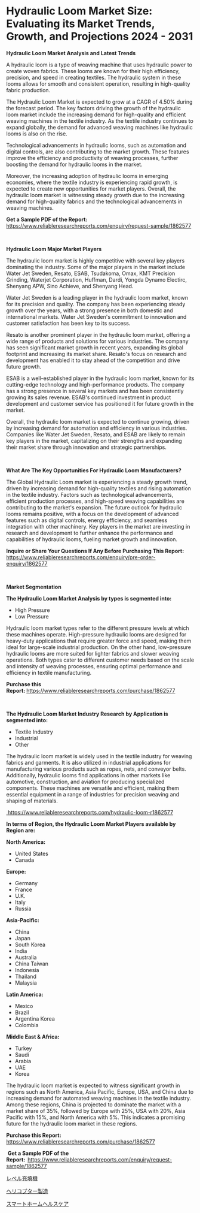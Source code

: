 <p><h1>Hydraulic Loom Market Size: Evaluating its Market Trends, Growth, and Projections 2024 - 2031</h1></p><p><strong>Hydraulic Loom Market Analysis and Latest Trends</strong></p>
<p><p>A hydraulic loom is a type of weaving machine that uses hydraulic power to create woven fabrics. These looms are known for their high efficiency, precision, and speed in creating textiles. The hydraulic system in these looms allows for smooth and consistent operation, resulting in high-quality fabric production.</p><p>The Hydraulic Loom Market is expected to grow at a CAGR of 4.50% during the forecast period. The key factors driving the growth of the hydraulic loom market include the increasing demand for high-quality and efficient weaving machines in the textile industry. As the textile industry continues to expand globally, the demand for advanced weaving machines like hydraulic looms is also on the rise.</p><p>Technological advancements in hydraulic looms, such as automation and digital controls, are also contributing to the market growth. These features improve the efficiency and productivity of weaving processes, further boosting the demand for hydraulic looms in the market.</p><p>Moreover, the increasing adoption of hydraulic looms in emerging economies, where the textile industry is experiencing rapid growth, is expected to create new opportunities for market players. Overall, the hydraulic loom market is witnessing steady growth due to the increasing demand for high-quality fabrics and the technological advancements in weaving machines.</p></p>
<p><strong>Get a Sample PDF of the Report:&nbsp;</strong> <a href="https://www.reliableresearchreports.com/enquiry/request-sample/1862577">https://www.reliableresearchreports.com/enquiry/request-sample/1862577</a></p>
<p>&nbsp;</p>
<p><strong>Hydraulic Loom Major Market Players</strong></p>
<p><p>The hydraulic loom market is highly competitive with several key players dominating the industry. Some of the major players in the market include Water Jet Sweden, Resato, ESAB, Tsudakoma, Omax, KMT Precision Grinding, Waterjet Corporation, Huffman, Dardi, Yongda Dynamo Electirc, Shenyang APW, Sino Achieve, and Shenyang Head.</p><p>Water Jet Sweden is a leading player in the hydraulic loom market, known for its precision and quality. The company has been experiencing steady growth over the years, with a strong presence in both domestic and international markets. Water Jet Sweden's commitment to innovation and customer satisfaction has been key to its success.</p><p>Resato is another prominent player in the hydraulic loom market, offering a wide range of products and solutions for various industries. The company has seen significant market growth in recent years, expanding its global footprint and increasing its market share. Resato's focus on research and development has enabled it to stay ahead of the competition and drive future growth.</p><p>ESAB is a well-established player in the hydraulic loom market, known for its cutting-edge technology and high-performance products. The company has a strong presence in several key markets and has been consistently growing its sales revenue. ESAB's continued investment in product development and customer service has positioned it for future growth in the market.</p><p>Overall, the hydraulic loom market is expected to continue growing, driven by increasing demand for automation and efficiency in various industries. Companies like Water Jet Sweden, Resato, and ESAB are likely to remain key players in the market, capitalizing on their strengths and expanding their market share through innovation and strategic partnerships.</p></p>
<p>&nbsp;</p>
<p><strong>What Are The Key Opportunities For Hydraulic Loom Manufacturers?</strong></p>
<p><p>The Global Hydraulic Loom market is experiencing a steady growth trend, driven by increasing demand for high-quality textiles and rising automation in the textile industry. Factors such as technological advancements, efficient production processes, and high-speed weaving capabilities are contributing to the market's expansion. The future outlook for hydraulic looms remains positive, with a focus on the development of advanced features such as digital controls, energy efficiency, and seamless integration with other machinery. Key players in the market are investing in research and development to further enhance the performance and capabilities of hydraulic looms, fueling market growth and innovation.</p></p>
<p><strong>Inquire or Share Your Questions If Any Before Purchasing This Report:</strong> <a href="https://www.reliableresearchreports.com/enquiry/pre-order-enquiry/1862577">https://www.reliableresearchreports.com/enquiry/pre-order-enquiry/1862577</a></p>
<p>&nbsp;</p>
<p><strong>Market Segmentation</strong></p>
<p><strong>The Hydraulic Loom Market Analysis by types is segmented into:</strong></p>
<p><ul><li>High Pressure</li><li>Low Pressure</li></ul></p>
<p><p>Hydraulic loom market types refer to the different pressure levels at which these machines operate. High-pressure hydraulic looms are designed for heavy-duty applications that require greater force and speed, making them ideal for large-scale industrial production. On the other hand, low-pressure hydraulic looms are more suited for lighter fabrics and slower weaving operations. Both types cater to different customer needs based on the scale and intensity of weaving processes, ensuring optimal performance and efficiency in textile manufacturing.</p></p>
<p><strong>Purchase this Report:&nbsp;</strong><a href="https://www.reliableresearchreports.com/purchase/1862577">https://www.reliableresearchreports.com/purchase/1862577</a></p>
<p>&nbsp;</p>
<p><strong>The Hydraulic Loom Market Industry Research by Application is segmented into:</strong></p>
<p><ul><li>Textile Industry</li><li>Industrial</li><li>Other</li></ul></p>
<p><p>The hydraulic loom market is widely used in the textile industry for weaving fabrics and garments. It is also utilized in industrial applications for manufacturing various products such as ropes, nets, and conveyor belts. Additionally, hydraulic looms find applications in other markets like automotive, construction, and aviation for producing specialized components. These machines are versatile and efficient, making them essential equipment in a range of industries for precision weaving and shaping of materials.</p></p>
<p><a href="https://www.reliableresearchreports.com/hydraulic-loom-r1862577">&nbsp;https://www.reliableresearchreports.com/hydraulic-loom-r1862577</a></p>
<p><strong>In terms of Region, the Hydraulic Loom Market Players available by Region are:</strong></p>
<p>
    <p> <strong> North America: </strong>
        <ul>
            <li>United States</li>
            <li>Canada</li>
        </ul>
        </p> 
    <p> <strong> Europe: </strong>
        <ul>
            <li>Germany</li>
            <li>France</li>
            <li>U.K.</li>
            <li>Italy</li>
            <li>Russia</li>
        </ul>
        </p> 
    <p> <strong> Asia-Pacific: </strong>
        <ul>
            <li>China</li>
            <li>Japan</li>
            <li>South Korea</li>
            <li>India</li>
            <li>Australia</li>
            <li>China Taiwan</li>
            <li>Indonesia</li>
            <li>Thailand</li>
            <li>Malaysia</li>
        </ul>
        </p> 
    <p> <strong> Latin America: </strong>
        <ul>
            <li>Mexico</li>
            <li>Brazil</li>
            <li>Argentina Korea</li>
            <li>Colombia</li>
        </ul>
        </p> 
    <p> <strong> Middle East & Africa: </strong>
        <ul>
            <li>Turkey</li>
            <li>Saudi</li>
            <li>Arabia</li>
            <li>UAE</li>
            <li>Korea</li>
        </ul>
    </p>
    </p>
<p><p>The hydraulic loom market is expected to witness significant growth in regions such as North America, Asia Pacific, Europe, USA, and China due to increasing demand for automated weaving machines in the textile industry. Among these regions, China is projected to dominate the market with a market share of 35%, followed by Europe with 25%, USA with 20%, Asia Pacific with 15%, and North America with 5%. This indicates a promising future for the hydraulic loom market in these regions.</p></p>
<p><strong>Purchase this Report: </strong><a href="https://www.reliableresearchreports.com/purchase/1862577">https://www.reliableresearchreports.com/purchase/1862577</a></p>
<p>&nbsp;<strong>Get a Sample PDF of the Report:&nbsp;&nbsp;</strong><a href="https://www.reliableresearchreports.com/enquiry/request-sample/1862577">https://www.reliableresearchreports.com/enquiry/request-sample/1862577</a></p>
<p><strong></strong></p>
<p><p><a href="https://github.com/SarahFahey88/Market-Research-Report-List-1/blob/main/711220221694.md">レベル充填機</a></p><p><a href="https://medium.com/@lindrup2/%E3%83%98%E3%83%AA%E3%82%B3%E3%83%97%E3%82%BF%E3%83%BC%E8%A3%BD%E9%80%A0%E5%B8%82%E5%A0%B4%E3%81%AF-%E5%B8%82%E5%A0%B4%E3%82%B7%E3%82%A7%E3%82%A2-%E3%82%B5%E3%82%A4%E3%82%BA-%E3%81%8A%E3%82%88%E3%81%B32031%E5%B9%B4%E3%81%BE%E3%81%A7%E3%81%AE%E4%BA%88%E6%B8%AC%E3%81%AB%E7%84%A6%E7%82%B9%E3%82%92%E5%BD%93%E3%81%A6%E3%81%A6%E3%81%84%E3%81%BE%E3%81%99-05617703c7fe">ヘリコプター製造</a></p><p><a href="https://medium.com/@luckeycorbin/%E3%82%B9%E3%83%9E%E3%83%BC%E3%83%88%E3%83%9B%E3%83%BC%E3%83%A0%E3%83%98%E3%83%AB%E3%82%B9%E3%82%B1%E3%82%A2%E5%B8%82%E5%A0%B4-%E7%AB%B6%E4%BA%89%E5%88%86%E6%9E%90-%E5%B8%82%E5%A0%B4%E5%8B%95%E5%90%91-2031%E5%B9%B4%E3%81%BE%E3%81%A7%E3%81%AE%E4%BA%88%E6%B8%AC-6cb4895aa1aa">スマートホームヘルスケア</a></p></p>